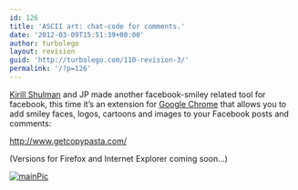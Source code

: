 ```yaml
---
id: 126
title: 'ASCII art: chat-code for comments.'
date: '2012-03-09T15:51:39+00:00'
author: turbolego
layout: revision
guid: 'http://turbolego.com/110-revision-3/'
permalink: '/?p=126'
---
```


[Kirill Shulman](http://www.facebook.com/TheShulman) and JP made another facebook-smiley related tool for facebook, this time it’s an extension for [Google Chrome](http://www.google.de/chrome/?hl=en) that allows you to add smiley faces, logos, cartoons and images to your Facebook posts and comments:

<http://www.getcopypasta.com/>

(Versions for Firefox and Internet Explorer coming soon…)

[![](https://turbolego.com/wp-content/uploads/2012/03/mainPic1.png "mainPic")](https://turbolego.com/wp-content/uploads/2012/03/mainPic1.png)